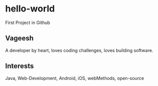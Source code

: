 # hello-world
First Project in Github

Vageesh
--------
A developer by heart, loves coding challenges, loves building software.

Interests
---------
Java, Web-Development, Android, iOS, webMethods, open-source
